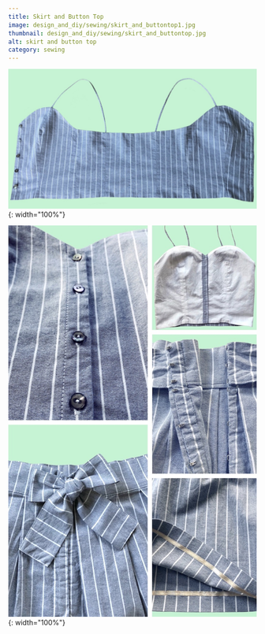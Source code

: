 ```yaml
---
title: Skirt and Button Top
image: design_and_diy/sewing/skirt_and_buttontop1.jpg
thumbnail: design_and_diy/sewing/skirt_and_buttontop.jpg
alt: skirt and button top
category: sewing
---
```


![button strap top open flat](./assets/img/design_and_diy/sewing/skirt_and_buttontop2.jpg){: width="100%"}

![skirt and button strap top](./assets/img/design_and_diy/sewing/skirt_and_buttontop3.jpg){: width="100%"}
